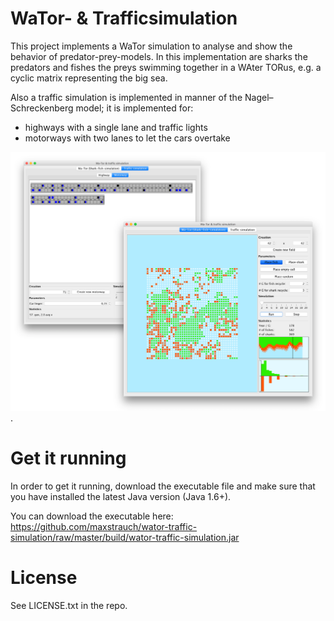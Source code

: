 WaTor- & Trafficsimulation
==========

This project implements a WaTor simulation to analyse and show the behavior of predator-prey-models. In this implementation are sharks the predators and fishes the preys swimming together in a WAter TORus, e.g. a cyclic matrix representing the big sea.

Also a traffic simulation is implemented in manner of the Nagel–Schreckenberg model; it is implemented for:

 - highways with a single lane and traffic lights
 - motorways with two lanes to let the cars overtake

[![Screenshot of the program](/screenshot.png?raw=true)](/screenshot.png?raw=true).

# Get it running

In order to get it running, download the executable file and make sure that you have installed the latest Java version (Java 1.6+).

You can download the executable here: https://github.com/maxstrauch/wator-traffic-simulation/raw/master/build/wator-traffic-simulation.jar

# License

See LICENSE.txt in the repo.
